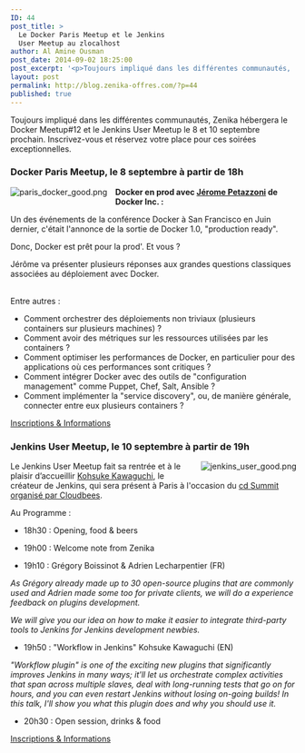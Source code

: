 ```yaml
---
ID: 44
post_title: >
  Le Docker Paris Meetup et le Jenkins
  User Meetup au zlocalhost
author: Al Amine Ousman
post_date: 2014-09-02 18:25:00
post_excerpt: '<p>Toujours impliqué dans les différentes communautés,  Zenika hébergera le Docker Meetup#12 et le Jenkins User Meetup le 8 et 10 septembre prochain. Inscrivez-vous et réservez votre place pour ces soirées exceptionnelles.</p>'
layout: post
permalink: http://blog.zenika-offres.com/?p=44
published: true
---
```

<p>Toujours impliqué dans les différentes communautés,  Zenika hébergera le Docker Meetup#12 et le Jenkins User Meetup le 8 et 10 septembre prochain. Inscrivez-vous et réservez votre place pour ces soirées exceptionnelles.</p>
<!--more-->
<h3>Docker Paris  Meetup, le 8 septembre à partir de 18h</h3> <p><img src="/wp-content/uploads/2015/07/paris_docker_good.png" alt="paris_docker_good.png" style="float:left; margin: 0 1em 1em 0;" /> <strong>Docker en prod avec <a href="https://twitter.com/jpetazzo">Jérome Petazzoni</a> de Docker Inc. :</strong></p> <p>Un des événements de la conférence Docker à San Francisco en Juin dernier, c'était l'annonce de la sortie de Docker 1.0, "production ready". <br /></p> <p>Donc, Docker est prêt pour la prod'. Et vous&nbsp;? <br /></p> <p>Jérôme va présenter plusieurs réponses aux grandes questions classiques associées au déploiement avec Docker. <br /></p> <p><br />
Entre autres :<br /></p> <ul> <li>Comment orchestrer des déploiements non triviaux (plusieurs containers sur plusieurs machines)&nbsp;?</li> <li>Comment avoir des métriques sur les ressources utilisées par les containers&nbsp;?</li> <li>Comment optimiser les performances de Docker, en particulier pour des applications où ces performances sont critiques&nbsp;?</li> <li>Comment intégrer Docker avec des outils de "configuration management" comme Puppet, Chef, Salt, Ansible&nbsp;?</li> <li>Comment implémenter la "service discovery", ou, de manière générale, connecter entre eux plusieurs containers&nbsp;?</li> </ul> <p><a href="http://www.meetup.com/Docker-Paris/events/203697822/">Inscriptions &amp; Informations</a></p> <h3>Jenkins User Meetup, le 10 septembre à partir de 19h</h3> <p><img src="/wp-content/uploads/2015/07/jenkins_user_good.png" alt="jenkins_user_good.png" style="float:right; margin: 0 0 1em 1em;" />Le Jenkins User Meetup fait sa rentrée et à le plaisir d’accueillir <a href="http://kohsuke.org/">Kohsuke Kawaguchi</a>, le créateur de Jenkins, qui sera présent à Paris à l'occasion du <a href="http://blog.zenika.com/index.php?post/2014/08/21/evenement-Cloudbees-a-Paris">cd Summit organisé par Cloudbees</a>.<br /></p> <p>Au Programme&nbsp;:</p> <ul> <li>18h30&nbsp;: Opening, food &amp; beers</li> </ul> <ul> <li>19h00&nbsp;: Welcome note from Zenika</li> </ul> <ul> <li>19h10&nbsp;: Grégory Boissinot &amp; Adrien Lecharpentier (FR)</li> </ul> <p><em>As Grégory already made up to 30 open-source plugins that are commonly used and Adrien made some too for private clients, we will do a experience feedback on plugins development.</em></p> <p><em>We will give you our idea on how to make it easier to integrate third-party tools to Jenkins for Jenkins development newbies.</em></p> <ul> <li>19h50&nbsp;: "Workflow in Jenkins" Kohsuke Kawaguchi (EN)</li> </ul> <p><em>"Workflow plugin" is one of the exciting new plugins that significantly improves Jenkins in many ways; it'll let us orchestrate complex activities that span across multiple slaves, deal with long-running tests that go on for hours, and you can even restart Jenkins without losing on-going builds! In this talk, I'll show you what this plugin does and why you should use it.</em></p> <ul> <li>20h30&nbsp;: Open session, drinks &amp; food</li> </ul> <p><a href="http://www.meetup.com/jenkinsmeetup/events/203261692/">Inscriptions &amp; Informations</a></p>
